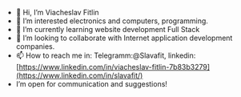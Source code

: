 - 👋 Hi, I’m Viacheslav Fitlin
- 👀 I’m interested electronics and computers, programming.
- 🌱 I’m currently learning website development Full Stack
- 💞️ I’m looking to collaborate with Internet application development companies.
- 📫 How to reach me in: Telegramm:@Slavafit, linkedin: [https://www.linkedin.com/in/viacheslav-fitlin-7b83b3279](https://www.linkedin.com/in/slavafit/)
- I’m open for communication and suggestions!
